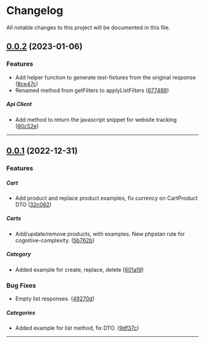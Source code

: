 <!--- BEGIN HEADER -->
# Changelog

All notable changes to this project will be documented in this file.
<!--- END HEADER -->

## [0.0.2](https://github.com/LucianoVandi/OmnisendSDK/compare/v0.0.1...v0.0.2) (2023-01-06)

### Features

* Add helper function to generate test-fixtures from the original response ([8ce47c](https://github.com/LucianoVandi/OmnisendSDK/commit/8ce47c78bfcbe939ffe654ffc677b69fa21b7672))
* Renamed method from getFilters to applyListFilters ([677488](https://github.com/LucianoVandi/OmnisendSDK/commit/67748843017fef046ac5043b87399d7d5a9fabc0))

##### Api Client

* Add method to return the javascript snippet for website tracking ([60c52e](https://github.com/LucianoVandi/OmnisendSDK/commit/60c52e2d991aaf1abb000d735a9aeeb59f9be929))


---

## [0.0.1](#) (2022-12-31)

### Features


##### Cart

* Add product and replace product examples, fix currency on CartProduct DTO ([32c062](#))

##### Carts

* Add/update/remove products, with examples. New phpstan rule for cognitive-complexity. ([5b762b](#))

##### Category

* Added example for create, replace, delete ([601a19](#))

### Bug Fixes

* Empty list responses. ([49270d](#))

##### Categories

* Added example for list method, fix DTO. ([9df37c](#))


---
